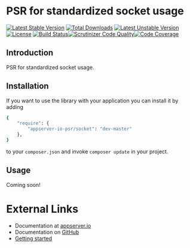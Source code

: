 # PSR for standardized socket usage

[![Latest Stable Version](https://poser.pugx.org/appserver-io-psr/socket/v/stable.png)](https://packagist.org/packages/appserver-io-psr/socket) [![Total Downloads](https://poser.pugx.org/appserver-io-psr/socket/downloads.png)](https://packagist.org/packages/appserver-io-psr/socket) [![Latest Unstable Version](https://poser.pugx.org/appserver-io-psr/socket/v/unstable.png)](https://packagist.org/packages/appserver-io-psr/socket) [![License](https://poser.pugx.org/appserver-io-psr/socket/license.png)](https://packagist.org/packages/appserver-io-psr/socket) [![Build Status](https://travis-ci.org/appserver-io-psr/socket.png)](https://travis-ci.org/appserver-io-psr/socket)[![Scrutinizer Code Quality](https://scrutinizer-ci.com/g/appserver-io-psr/socket/badges/quality-score.png?b=master)](https://scrutinizer-ci.com/g/appserver-io-psr/socket/?branch=master)[![Code Coverage](https://scrutinizer-ci.com/g/appserver-io-psr/socket/badges/coverage.png?b=master)](https://scrutinizer-ci.com/g/appserver-io-psr/socket/?branch=master)

## Introduction

PSR for standardized socket usage.

## Installation

If you want to use the library with your application you can install it by adding

```sh
{
    "require": {
        "appserver-io-psr/socket": "dev-master"
    },
}
```

to your `composer.json` and invoke `composer update` in your project.

## Usage

Coming soon!

# External Links

* Documentation at [appserver.io](http://docs.appserver.io)
* Documentation on [GitHub](https://github.com/techdivision/TechDivision_AppserverDocumentation)
* [Getting started](https://github.com/techdivision/TechDivision_AppserverDocumentation/tree/master/docs/getting-started)
